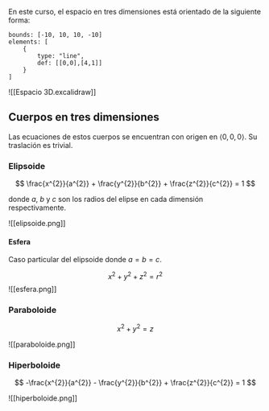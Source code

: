 En este curso, el espacio en tres dimensiones está orientado de la siguiente forma:

```graph
bounds: [-10, 10, 10, -10]
elements: [
	{
		type: "line",
		def: [[0,0],[4,1]]
	}
]
```

![[Espacio 3D.excalidraw]]

## Cuerpos en tres dimensiones

Las ecuaciones de estos cuerpos se encuentran con origen en $\left< 0, 0, 0 \right>$. Su traslación es trivial.

### Elipsoide

$$
\frac{x^{2}}{a^{2}} + \frac{y^{2}}{b^{2}} + \frac{z^{2}}{c^{2}} = 1
$$

donde $a$, $b$ y $c$ son los radios del elipse en cada dimensión respectivamente.

![[elipsoide.png]]
#### Esfera

Caso particular del elipsoide donde $a = b = c$.

$$
x^{2} + y^{2} + z^{2} = r^{2}
$$
![[esfera.png]]
### Paraboloide

$$
x^{2} + y^{2} = z
$$

![[paraboloide.png]]

### Hiperboloide

$$
-\frac{x^{2}}{a^{2}} - \frac{y^{2}}{b^{2}} + \frac{z^{2}}{c^{2}} = 1
$$

![[hiperboloide.png]]